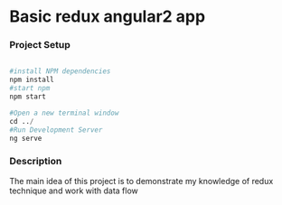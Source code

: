 # Basic redux angular2 app

### Project Setup

```python

#install NPM dependencies
npm install
#start npm
npm start

#Open a new terminal window
cd ../
#Run Development Server
ng serve
```
### Description
The main idea of this project is to demonstrate my knowledge of redux technique and work with data flow